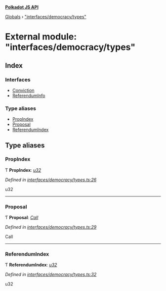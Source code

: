 **[Polkadot JS API](../README.md)**

[Globals](../globals.md) › [&quot;interfaces/democracy/types&quot;](_interfaces_democracy_types_.md)

# External module: "interfaces/democracy/types"

## Index

### Interfaces

* [Conviction](../interfaces/_interfaces_democracy_types_.conviction.md)
* [ReferendumInfo](../interfaces/_interfaces_democracy_types_.referenduminfo.md)

### Type aliases

* [PropIndex](_interfaces_democracy_types_.md#propindex)
* [Proposal](_interfaces_democracy_types_.md#proposal)
* [ReferendumIndex](_interfaces_democracy_types_.md#referendumindex)

## Type aliases

###  PropIndex

Ƭ **PropIndex**: *[u32](../interfaces/_interfaceregistry_.interfaceregistry.md#u32)*

*Defined in [interfaces/democracy/types.ts:26](https://github.com/polkadot-js/api/blob/1584100/packages/types/src/interfaces/democracy/types.ts#L26)*

u32

___

###  Proposal

Ƭ **Proposal**: *[Call](../classes/_primitive_generic_call_.call.md)*

*Defined in [interfaces/democracy/types.ts:29](https://github.com/polkadot-js/api/blob/1584100/packages/types/src/interfaces/democracy/types.ts#L29)*

Call

___

###  ReferendumIndex

Ƭ **ReferendumIndex**: *[u32](../interfaces/_interfaceregistry_.interfaceregistry.md#u32)*

*Defined in [interfaces/democracy/types.ts:32](https://github.com/polkadot-js/api/blob/1584100/packages/types/src/interfaces/democracy/types.ts#L32)*

u32